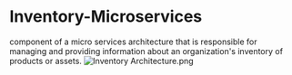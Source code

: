 # Inventory-Microservices
 component of a micro services architecture that is responsible for managing and providing information about an organization's inventory of products or assets.
![Inventory Architecture.png](..%2F..%2FDownloads%2FInventory%20Architecture.png)